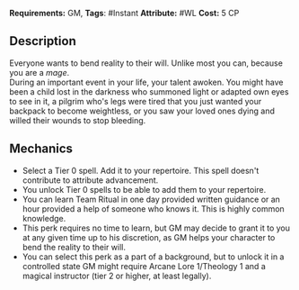 **Requirements:** GM, **Tags**: #Instant 
**Attribute:** #WL  **Cost:** 5 CP  
## Description
Everyone wants to bend reality to their will. Unlike most you can, because you are a *mage*.  
During an important event in your life, your talent awoken. You might have been a child lost in the darkness who summoned light or adapted own eyes to see in it, a pilgrim who's legs were tired that you just wanted your backpack to become weightless, or you saw your loved ones dying and willed their wounds to stop bleeding. 


## Mechanics
* Select a Tier 0 spell. Add it to your repertoire. This spell doesn't contribute to attribute advancement.
* You unlock Tier 0 spells to be able to add them to your repertoire.
* You can learn Team Ritual in one day provided written guidance or an hour provided a help of someone who knows it. This is highly common knowledge.
* This perk requires no time to learn, but GM may decide to grant it to you at any given time up to his discretion, as GM helps your character to bend the reality to their will.
* You can select this perk as a part of a background, but to unlock it in a controlled state GM might require Arcane Lore 1/Theology 1 and a magical instructor (tier 2 or higher, at least legally).
